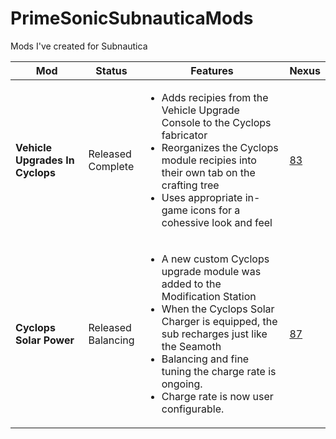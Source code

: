 # PrimeSonicSubnauticaMods
Mods I've created for Subnautica


**Mod** | **Status** | **Features** | **Nexus**
-|-|-|-
**Vehicle Upgrades In Cyclops** | Released<br>Complete | <ul><li>Adds recipies from the Vehicle Upgrade Console to the Cyclops fabricator</li><li>Reorganizes the Cyclops module recipies into their own tab on the crafting tree</li><li>Uses appropriate in-game icons for a cohessive look and feel</li></ul> | <a href="https://www.nexusmods.com/subnautica/mods/83">83</a>
**Cyclops Solar Power** | Released<br>Balancing | <ul><li>A new custom Cyclops upgrade module was added to the Modification Station</li><li>When the Cyclops Solar Charger is equipped, the sub recharges just like the Seamoth</li><li>Balancing and fine tuning the charge rate is ongoing.</li><li>Charge rate is now user configurable.</li></ul> | <a href="https://www.nexusmods.com/subnautica/mods/87">87</a>
